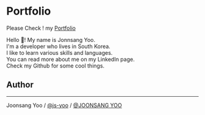 # Portfolio
Please Check ! my [Portfolio](https://github.com/js-yoo/PORTFOLIO/blob/main/Portfolio_%E5%8A%89%20%E6%BA%96%E7%9B%B8.pdf)

Hello 👋! My name is Jonnsang Yoo.  
I'm a developer who lives in South Korea.   
I like to learn various skills and languages.   
You can read more about me on my LinkedIn page.   
Check my Github for some cool things.   

## Author
----------
Joonsang Yoo / [@js-yoo](https://github.com/js-yoo) / [@JOONSANG YOO](https://www.linkedin.com/in/joonsang-yoo-6b781221a/)

